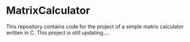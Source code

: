 # MatrixCalculator
This repository contains code for the project of a simple matrix calculator written in C. This project is still updating....

